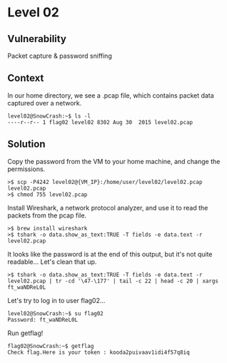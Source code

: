 # Level 02

## Vulnerability

Packet capture & password sniffing

## Context

In our home directory, we see a .pcap file, which contains packet data captured over a network.
```
level02@SnowCrash:~$ ls -l
----r--r-- 1 flag02 level02 8302 Aug 30  2015 level02.pcap
```

## Solution

Copy the password from the VM to your home machine, and change the permissions. 
```
>$ scp -P4242 level02@{VM_IP}:/home/user/level02/level02.pcap level02.pcap
>$ chmod 755 level02.pcap
```

Install Wireshark, a network protocol analyzer, and use it to read the packets from the pcap file. 
```
>$ brew install wireshark
>$ tshark -o data.show_as_text:TRUE -T fields -e data.text -r level02.pcap
```
It looks like the password is at the end of this output, but it's not quite readable... Let's clean that up.
```
>$ tshark -o data.show_as_text:TRUE -T fields -e data.text -r level02.pcap | tr -cd '\47-\177' | tail -c 22 | head -c 20 | xargs
ft_waNDReL0L
```

Let's try to log in to user flag02...
```
level02@SnowCrash:~$ su flag02
Password: ft_waNDReL0L
```
Run getflag!
```
flag02@SnowCrash:~$ getflag
Check flag.Here is your token : kooda2puivaav1idi4f57q8iq
```
